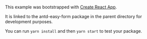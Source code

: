 This example was bootstrapped with [Create React App](https://github.com/facebook/create-react-app).

It is linked to the antd-easy-form package in the parent directory for development purposes.

You can run `yarn install` and then `yarn start` to test your package.
